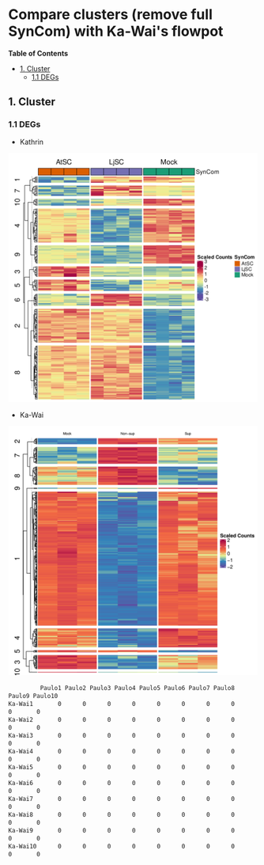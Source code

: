 # Compare clusters (remove full SynCom) with Ka-Wai's flowpot #

<!-- content start -->

**Table of Contents**

- [1. Cluster](#1-cluster)
    - [1.1 DEGs](#11-degs)
    
<!-- content end -->

## 1. Cluster

### 1.1 DEGs

* Kathrin

![kmeans_10_ath_heatmap_sig2](results_rmfull/kmeans_10_ath_heatmap_sig2.jpg)

* Ka-Wai

![kmeans10_heatmap_soil_sig2](results_rmfull/kmeans10_heatmap_soil_sig2.jpg)


```
         Paulo1 Paulo2 Paulo3 Paulo4 Paulo5 Paulo6 Paulo7 Paulo8 Paulo9 Paulo10
Ka-Wai1       0      0      0      0      0      0      0      0      0       0
Ka-Wai2       0      0      0      0      0      0      0      0      0       0
Ka-Wai3       0      0      0      0      0      0      0      0      0       0
Ka-Wai4       0      0      0      0      0      0      0      0      0       0
Ka-Wai5       0      0      0      0      0      0      0      0      0       0
Ka-Wai6       0      0      0      0      0      0      0      0      0       0
Ka-Wai7       0      0      0      0      0      0      0      0      0       0
Ka-Wai8       0      0      0      0      0      0      0      0      0       0
Ka-Wai9       0      0      0      0      0      0      0      0      0       0
Ka-Wai10      0      0      0      0      0      0      0      0      0       0
```
